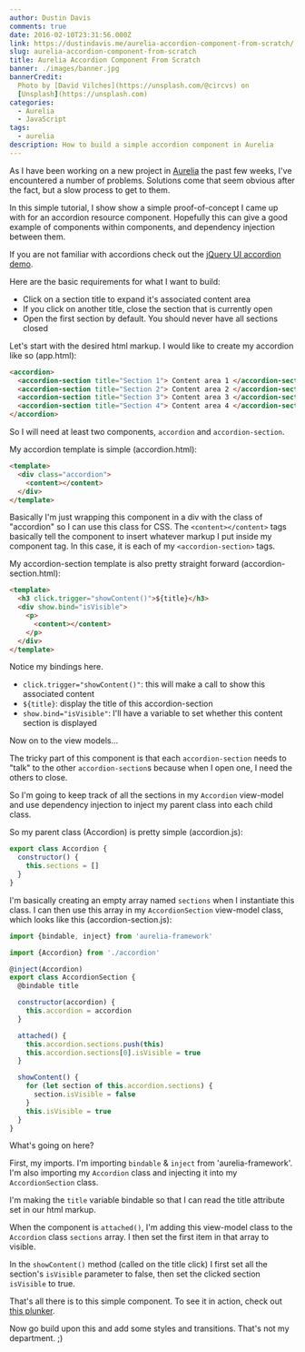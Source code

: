```yaml
---
author: Dustin Davis
comments: true
date: 2016-02-10T23:31:56.000Z
link: https://dustindavis.me/aurelia-accordion-component-from-scratch/
slug: aurelia-accordion-component-from-scratch
title: Aurelia Accordion Component From Scratch
banner: ./images/banner.jpg
bannerCredit:
  Photo by [David Vilches](https://unsplash.com/@circvs) on
  [Unsplash](https://unsplash.com)
categories:
  - Aurelia
  - JavaScript
tags:
  - aurelia
description: How to build a simple accordion component in Aurelia
---
```


As I have been working on a new project in [Aurelia](http://aurelia.io/) the
past few weeks, I've encountered a number of problems. Solutions come that seem
obvious after the fact, but a slow process to get to them.

In this simple tutorial, I show show a simple proof-of-concept I came up with
for an accordion resource component. Hopefully this can give a good example of
components within components, and dependency injection between them.

If you are not familiar with accordions check out the
[jQuery UI accordion demo](https://jqueryui.com/accordion/).

Here are the basic requirements for what I want to build:

- Click on a section title to expand it's associated content area
- If you click on another title, close the section that is currently open
- Open the first section by default. You should never have all sections closed

Let's start with the desired html markup. I would like to create my accordion
like so (app.html):

```html
<accordion>
  <accordion-section title="Section 1"> Content area 1 </accordion-section>
  <accordion-section title="Section 2"> Content area 2 </accordion-section>
  <accordion-section title="Section 3"> Content area 3 </accordion-section>
  <accordion-section title="Section 4"> Content area 4 </accordion-section>
</accordion>
```

So I will need at least two components, `accordion` and `accordion-section`.

My accordion template is simple (accordion.html):

```html
<template>
  <div class="accordion">
    <content></content>
  </div>
</template>
```

Basically I'm just wrapping this component in a div with the class of
"accordion" so I can use this class for CSS. The `<content></content>` tags
basically tell the component to insert whatever markup I put inside my component
tag. In this case, it is each of my `<accordion-section>` tags.

My accordion-section template is also pretty straight forward
(accordion-section.html):

```html
<template>
  <h3 click.trigger="showContent()">${title}</h3>
  <div show.bind="isVisible">
    <p>
      <content></content>
    </p>
  </div>
</template>
```

Notice my bindings here.

- `click.trigger="showContent()"`: this will make a call to show this associated
  content
- `${title}`: display the title of this accordion-section
- `show.bind="isVisible"`: I'll have a variable to set whether this content
  section is displayed

Now on to the view models...

The tricky part of this component is that each `accordion-section` needs to
"talk" to the other `accordion-section`s because when I open one, I need the
others to close.

So I'm going to keep track of all the sections in my `Accordion` view-model and
use dependency injection to inject my parent class into each child class.

So my parent class (Accordion) is pretty simple (accordion.js):

```js
export class Accordion {
  constructor() {
    this.sections = []
  }
}
```

I'm basically creating an empty array named `sections` when I instantiate this
class. I can then use this array in my `AccordionSection` view-model class,
which looks like this (accordion-section.js):

```js
import {bindable, inject} from 'aurelia-framework'

import {Accordion} from './accordion'

@inject(Accordion)
export class AccordionSection {
  @bindable title

  constructor(accordion) {
    this.accordion = accordion
  }

  attached() {
    this.accordion.sections.push(this)
    this.accordion.sections[0].isVisible = true
  }

  showContent() {
    for (let section of this.accordion.sections) {
      section.isVisible = false
    }
    this.isVisible = true
  }
}
```

What's going on here?

First, my imports. I'm importing `bindable` & `inject` from 'aurelia-framework'.
I'm also importing my `Accordion` class and injecting it into my
`AccordionSection` class.

I'm making the `title` variable bindable so that I can read the title attribute
set in our html markup.

When the component is `attached()`, I'm adding this view-model class to the
`Accordion` class `sections` array. I then set the first item in that array to
visible.

In the `showContent()` method (called on the title click) I first set all the
section's `isVisible` parameter to false, then set the clicked section
`isVisible` to true.

That's all there is to this simple component. To see it in action, check out
[this plunker](http://plnkr.co/edit/FGn5RR?p=preview).

Now go build upon this and add some styles and transitions. That's not my
department. ;)
